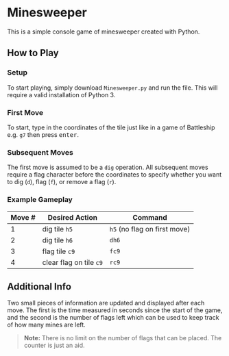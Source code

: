 # Minesweeper
This is a simple console game of minesweeper created with Python.

## How to Play

### Setup
To start playing, simply download `Minesweeper.py` and run the file. This will require a valid installation of Python 3.

### First Move
To start, type in the coordinates of the tile just like in a game of Battleship e.g. `g7` then press <kbd>enter</kbd>.

### Subsequent Moves
The first move is assumed to be a `dig` operation. All subsequent moves require a flag character before the coordinates to specify whether you want to dig (`d`), flag (`f`), or remove a flag (`r`).

### Example Gameplay

| Move # | Desired Action          | Command                      |
| ------ | ----------------------- | ---------------------------- |
| 1      | dig tile `h5`           | `h5` (no flag on first move) |
| 2      | dig tile `h6`           | `dh6`                        |
| 3      | flag tile `c9`          | `fc9`                        |
| 4      | clear flag on tile `c9` | `rc9`                        |

## Additional Info
Two small pieces of information are updated and displayed after each move. The first is the time measured in seconds since the start of the game, and the second is the number of flags left which can be used to keep track of how many mines are left.

> **Note:** There is no limit on the number of flags that can be placed. The counter is just an aid.